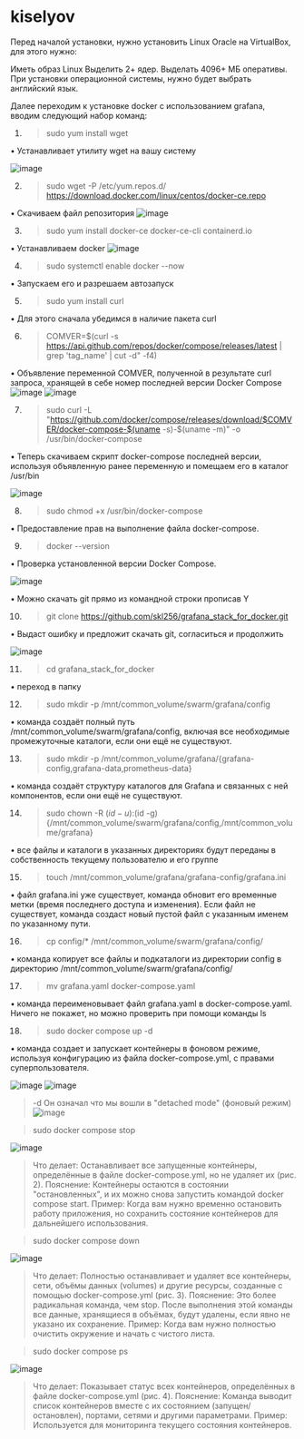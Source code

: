 # kiselyov
Перед началой установки, нужно установить Linux Oracle на VirtualBox, для этого нужно:

Иметь образ Linux Выделить 2+ ядер. Выделать 4096+ МБ оперативы. При установки операционной системы, нужно будет выбрать английский язык.

Далее переходим к установке docker с использованием grafana, вводим следующий набор команд:

1. >sudo yum install wget

• Устанавливает утилиту wget на вашу систему

![image](https://github.com/user-attachments/assets/d4bc09d5-f41a-4f34-9eff-ea392d03784d)

2. >sudo wget -P /etc/yum.repos.d/ https://download.docker.com/linux/centos/docker-ce.repo

• Скачиваем файл репозитория
![image](https://github.com/user-attachments/assets/7bc73d5c-6ccd-4dcd-86f9-165f0fa6c1c2)

3. >sudo yum install docker-ce docker-ce-cli containerd.io

• Устанавливаем docker
![image](https://github.com/user-attachments/assets/f2281b18-d0eb-4b81-9c09-9c13032d2146)

4. >sudo systemctl enable docker --now

• Запускаем его и разрешаем автозапуск

5. >sudo yum install curl

• Для этого сначала убедимся в наличие пакета curl

6. >COMVER=$(curl -s https://api.github.com/repos/docker/compose/releases/latest | grep 'tag_name' | cut -d\" -f4)

• Объявление переменной COMVER, полученной в результате curl запроса, хранящей в себе номер последней версии Docker Compose
![image](https://github.com/user-attachments/assets/1a9ddd83-6878-4032-9608-30b7ca91a9f3)
![image](https://github.com/user-attachments/assets/cc5a539e-2a58-4c57-af79-cf17618b196b)

7. >sudo curl -L "https://github.com/docker/compose/releases/download/$COMVER/docker-compose-$(uname -s)-$(uname -m)" -o /usr/bin/docker-compose

• Теперь скачиваем скрипт docker-compose последней версии, используя объявленную ранее переменную и помещаем его в каталог /usr/bin

![image](https://github.com/user-attachments/assets/688352dd-69d5-4f39-a7b2-38e5a2b42fdb)

8. >sudo chmod +x /usr/bin/docker-compose

• Предоставление прав на выполнение файла docker-compose.

9. >docker --version

• Проверка установленной версии Docker Compose.

![image](https://github.com/user-attachments/assets/7cab30e6-ffd6-4237-9919-2c35ddf18f53)

• Можно скачать git прямо из командной строки прописав Y

10. >git clone https://github.com/skl256/grafana_stack_for_docker.git

• Выдаст ошибку и предложит скачать git, согласиться и продолжить

![image](https://github.com/user-attachments/assets/7309f8cd-bd42-4e27-bb90-3d7c763f9239)

11. >cd grafana_stack_for_docker

• переход в папку

12. >sudo mkdir -p /mnt/common_volume/swarm/grafana/config

• команда создаёт полный путь /mnt/common_volume/swarm/grafana/config, включая все необходимые промежуточные каталоги, если они ещё не существуют.

13. >sudo mkdir -p /mnt/common_volume/grafana/{grafana-config,grafana-data,prometheus-data}

• команда создаёт структуру каталогов для Grafana и связанных с ней компонентов, если они ещё не существуют.

14. >sudo chown -R $(id -u):$(id -g) {/mnt/common_volume/swarm/grafana/config,/mnt/common_volume/grafana}

• все файлы и каталоги в указанных директориях будут переданы в собственность текущему пользователю и его группе

15. >touch /mnt/common_volume/grafana/grafana-config/grafana.ini

• файл grafana.ini уже существует, команда обновит его временные метки (время последнего доступа и изменения). Если файл не существует, команда создаст новый пустой файл с указанным именем по указанному пути.

16. >cp config/* /mnt/common_volume/swarm/grafana/config/

• команда копирует все файлы и подкаталоги из директории config в директорию /mnt/common_volume/swarm/grafana/config/

17. >mv grafana.yaml docker-compose.yaml

• команда переименовывает файл grafana.yaml в docker-compose.yaml. Ничего не покажет, но можно проверить при помощи команды ls

18. >sudo docker compose up -d

• команда создает и запускает контейнеры в фоновом режиме, используя конфигурацию из файла docker-compose.yml, с правами суперпользователя.

![image](https://github.com/user-attachments/assets/4f4a25b2-54bd-43ab-87ea-e3bc2305513b)
![image](https://github.com/user-attachments/assets/f15de654-f593-4a8c-970d-46b10d3a6496)

>-d Он означал что мы вошли в "detached mode" (фоновый режим)
![image](https://github.com/user-attachments/assets/079c82ae-9e2f-4468-81b3-a54a0e5fa649)

>sudo docker compose stop

![image](https://github.com/user-attachments/assets/51e73aa3-e79d-4c71-af92-2a469701558a)

 >Что делает: Останавливает все запущенные контейнеры, определённые в файле docker-compose.yml, но не удаляет их (рис. 2).
 >Пояснение: Контейнеры остаются в состоянии "остановленных", и их можно снова запустить командой docker compose start.
 >Пример: Когда вам нужно временно остановить работу приложения, но сохранить состояние контейнеров для дальнейшего использования.

>sudo docker compose down

![image](https://github.com/user-attachments/assets/13623d59-a119-4046-b06c-94ef296265b9)

>Что делает: Полностью останавливает и удаляет все контейнеры, сети, объёмы данных (volumes) и другие ресурсы, созданные с помощью docker-compose.yml (рис. 3).
>Пояснение: Это более радикальная команда, чем stop. После выполнения этой команды все данные, хранящиеся в объёмах, будут удалены, если явно не указано их сохранение.
>Пример: Когда вам нужно полностью очистить окружение и начать с чистого листа.

>sudo docker compose ps

![image](https://github.com/user-attachments/assets/abc1d2b2-2582-4f68-8d3d-b9ce5b07f827)

>Что делает: Показывает статус всех контейнеров, определённых в файле docker-compose.yml (рис. 4).
>Пояснение: Команда выводит список контейнеров вместе с их состоянием (запущен/остановлен), портами, сетями и другими параметрами.
>Пример: Используется для мониторинга текущего состояния контейнеров.

